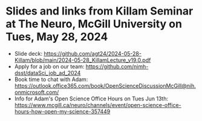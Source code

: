 # Slides and links from Killam Seminar at The Neuro, McGill University on Tues, May 28, 2024

* Slide deck: https://github.com/agt24/2024-05-28-Killam/blob/main/2024-05-28_KillamLecture_v19.0.pdf
* Apply for a job on our team: https://github.com/nimh-dsst/dataSci_job_ad_2024
* Book time to chat with Adam: https://outlook.office365.com/book/OpenScienceDiscussionMcGill@nih.onmicrosoft.com/
* Info for Adam's Open Science Office Hours on Tues Jun 13th: https://www.mcgill.ca/neuro/channels/event/open-science-office-hours-how-open-my-science-357449


